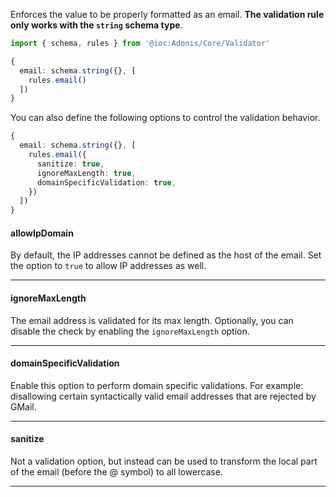 Enforces the value to be properly formatted as an email. **The validation rule only works with the `string` schema type**.

```ts
import { schema, rules } from '@ioc:Adonis/Core/Validator'

{
  email: schema.string({}, [
    rules.email()
  ])
}
```

You can also define the following options to control the validation behavior.

```ts
{
  email: schema.string({}, [
    rules.email({
      sanitize: true,
      ignoreMaxLength: true,
      domainSpecificValidation: true,
    })
  ])
}
```

#### allowIpDomain
By default, the IP addresses cannot be defined as the host of the email. Set the option to `true` to allow IP addresses as well.

---

#### ignoreMaxLength
The email address is validated for its max length. Optionally, you can disable the check by enabling the `ignoreMaxLength` option.

---

#### domainSpecificValidation
Enable this option to perform domain specific validations. For example: disallowing certain syntactically valid email addresses that are rejected by GMail.

---

#### sanitize
Not a validation option, but instead can be used to transform the local part of the email (before the @ symbol) to all lowercase.

---
